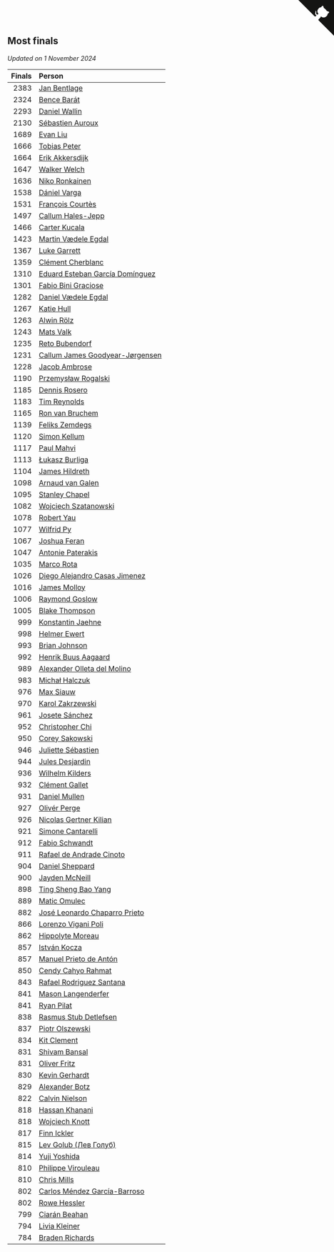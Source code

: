 ## Most finals

*Updated on  1 November 2024*

| Finals | Person |
| ---: | :--- |
| 2383 | [Jan Bentlage](https://www.worldcubeassociation.org/persons/2010BENT01) |
| 2324 | [Bence Barát](https://www.worldcubeassociation.org/persons/2008BARA01) |
| 2293 | [Daniel Wallin](https://www.worldcubeassociation.org/persons/2013WALL03) |
| 2130 | [Sébastien Auroux](https://www.worldcubeassociation.org/persons/2008AURO01) |
| 1689 | [Evan Liu](https://www.worldcubeassociation.org/persons/2009LIUE01) |
| 1666 | [Tobias Peter](https://www.worldcubeassociation.org/persons/2014PETE03) |
| 1664 | [Erik Akkersdijk](https://www.worldcubeassociation.org/persons/2005AKKE01) |
| 1647 | [Walker Welch](https://www.worldcubeassociation.org/persons/2011WELC01) |
| 1636 | [Niko Ronkainen](https://www.worldcubeassociation.org/persons/2010RONK01) |
| 1538 | [Dániel Varga](https://www.worldcubeassociation.org/persons/2008VARG01) |
| 1531 | [François Courtès](https://www.worldcubeassociation.org/persons/2008COUR01) |
| 1497 | [Callum Hales-Jepp](https://www.worldcubeassociation.org/persons/2012HALE01) |
| 1466 | [Carter Kucala](https://www.worldcubeassociation.org/persons/2015KUCA01) |
| 1423 | [Martin Vædele Egdal](https://www.worldcubeassociation.org/persons/2013EGDA02) |
| 1367 | [Luke Garrett](https://www.worldcubeassociation.org/persons/2017GARR05) |
| 1359 | [Clément Cherblanc](https://www.worldcubeassociation.org/persons/2014CHER05) |
| 1310 | [Eduard Esteban García Domínguez](https://www.worldcubeassociation.org/persons/2011EDUA01) |
| 1301 | [Fabio Bini Graciose](https://www.worldcubeassociation.org/persons/2010GRAC02) |
| 1282 | [Daniel Vædele Egdal](https://www.worldcubeassociation.org/persons/2013EGDA01) |
| 1267 | [Katie Hull](https://www.worldcubeassociation.org/persons/2010HULL01) |
| 1263 | [Alwin Rölz](https://www.worldcubeassociation.org/persons/2016ROLZ01) |
| 1243 | [Mats Valk](https://www.worldcubeassociation.org/persons/2007VALK01) |
| 1235 | [Reto Bubendorf](https://www.worldcubeassociation.org/persons/2012BUBE01) |
| 1231 | [Callum James Goodyear-Jørgensen](https://www.worldcubeassociation.org/persons/2012GOOD02) |
| 1228 | [Jacob Ambrose](https://www.worldcubeassociation.org/persons/2010AMBR01) |
| 1190 | [Przemysław Rogalski](https://www.worldcubeassociation.org/persons/2013ROGA02) |
| 1185 | [Dennis Rosero](https://www.worldcubeassociation.org/persons/2010ROSE03) |
| 1183 | [Tim Reynolds](https://www.worldcubeassociation.org/persons/2005REYN01) |
| 1165 | [Ron van Bruchem](https://www.worldcubeassociation.org/persons/2003BRUC01) |
| 1139 | [Feliks Zemdegs](https://www.worldcubeassociation.org/persons/2009ZEMD01) |
| 1120 | [Simon Kellum](https://www.worldcubeassociation.org/persons/2016KELL12) |
| 1117 | [Paul Mahvi](https://www.worldcubeassociation.org/persons/2012MAHV01) |
| 1113 | [Łukasz Burliga](https://www.worldcubeassociation.org/persons/2013BURL01) |
| 1104 | [James Hildreth](https://www.worldcubeassociation.org/persons/2009HILD01) |
| 1098 | [Arnaud van Galen](https://www.worldcubeassociation.org/persons/2006GALE01) |
| 1095 | [Stanley Chapel](https://www.worldcubeassociation.org/persons/2016CHAP04) |
| 1082 | [Wojciech Szatanowski](https://www.worldcubeassociation.org/persons/2011SZAT01) |
| 1078 | [Robert Yau](https://www.worldcubeassociation.org/persons/2009YAUR01) |
| 1077 | [Wilfrid Py](https://www.worldcubeassociation.org/persons/2016PYWI01) |
| 1067 | [Joshua Feran](https://www.worldcubeassociation.org/persons/2011FERA01) |
| 1047 | [Antonie Paterakis](https://www.worldcubeassociation.org/persons/2012PATE01) |
| 1035 | [Marco Rota](https://www.worldcubeassociation.org/persons/2009ROTA01) |
| 1026 | [Diego Alejandro Casas Jimenez](https://www.worldcubeassociation.org/persons/2014JIME05) |
| 1016 | [James Molloy](https://www.worldcubeassociation.org/persons/2011MOLL01) |
| 1006 | [Raymond Goslow](https://www.worldcubeassociation.org/persons/2014GOSL01) |
| 1005 | [Blake Thompson](https://www.worldcubeassociation.org/persons/2010THOM03) |
| 999 | [Konstantin Jaehne](https://www.worldcubeassociation.org/persons/2015JAEH01) |
| 998 | [Helmer Ewert](https://www.worldcubeassociation.org/persons/2015EWER01) |
| 993 | [Brian Johnson](https://www.worldcubeassociation.org/persons/2013JOHN10) |
| 992 | [Henrik Buus Aagaard](https://www.worldcubeassociation.org/persons/2006BUUS01) |
| 989 | [Alexander Olleta del Molino](https://www.worldcubeassociation.org/persons/2008OLLE01) |
| 983 | [Michał Halczuk](https://www.worldcubeassociation.org/persons/2006HALC01) |
| 976 | [Max Siauw](https://www.worldcubeassociation.org/persons/2017SIAU02) |
| 970 | [Karol Zakrzewski](https://www.worldcubeassociation.org/persons/2014ZAKR01) |
| 961 | [Josete Sánchez](https://www.worldcubeassociation.org/persons/2015SANC18) |
| 952 | [Christopher Chi](https://www.worldcubeassociation.org/persons/2014CHIC01) |
| 950 | [Corey Sakowski](https://www.worldcubeassociation.org/persons/2011SAKO01) |
| 946 | [Juliette Sébastien](https://www.worldcubeassociation.org/persons/2014SEBA01) |
| 944 | [Jules Desjardin](https://www.worldcubeassociation.org/persons/2010DESJ01) |
| 936 | [Wilhelm Kilders](https://www.worldcubeassociation.org/persons/2010KILD02) |
| 932 | [Clément Gallet](https://www.worldcubeassociation.org/persons/2004GALL02) |
| 931 | [Daniel Mullen](https://www.worldcubeassociation.org/persons/2016MULL04) |
| 927 | [Olivér Perge](https://www.worldcubeassociation.org/persons/2007PERG01) |
| 926 | [Nicolas Gertner Kilian](https://www.worldcubeassociation.org/persons/2013GERT01) |
| 921 | [Simone Cantarelli](https://www.worldcubeassociation.org/persons/2012CANT02) |
| 912 | [Fabio Schwandt](https://www.worldcubeassociation.org/persons/2014SCHW02) |
| 911 | [Rafael de Andrade Cinoto](https://www.worldcubeassociation.org/persons/2007CINO01) |
| 904 | [Daniel Sheppard](https://www.worldcubeassociation.org/persons/2009SHEP01) |
| 900 | [Jayden McNeill](https://www.worldcubeassociation.org/persons/2012MCNE01) |
| 898 | [Ting Sheng Bao Yang](https://www.worldcubeassociation.org/persons/2008BAOY01) |
| 889 | [Matic Omulec](https://www.worldcubeassociation.org/persons/2010OMUL02) |
| 882 | [José Leonardo Chaparro Prieto](https://www.worldcubeassociation.org/persons/2011CHAP01) |
| 866 | [Lorenzo Vigani Poli](https://www.worldcubeassociation.org/persons/2007POLI01) |
| 862 | [Hippolyte Moreau](https://www.worldcubeassociation.org/persons/2008MORE02) |
| 857 | [István Kocza](https://www.worldcubeassociation.org/persons/2005KOCZ01) |
| 857 | [Manuel Prieto de Antón](https://www.worldcubeassociation.org/persons/2015ANTO04) |
| 850 | [Cendy Cahyo Rahmat](https://www.worldcubeassociation.org/persons/2010RAHM02) |
| 843 | [Rafael Rodriguez Santana](https://www.worldcubeassociation.org/persons/2012SANT12) |
| 841 | [Mason Langenderfer](https://www.worldcubeassociation.org/persons/2013LANG03) |
| 841 | [Ryan Pilat](https://www.worldcubeassociation.org/persons/2016PILA03) |
| 838 | [Rasmus Stub Detlefsen](https://www.worldcubeassociation.org/persons/2014DETL01) |
| 837 | [Piotr Olszewski](https://www.worldcubeassociation.org/persons/2013OLSZ02) |
| 834 | [Kit Clement](https://www.worldcubeassociation.org/persons/2008CLEM01) |
| 831 | [Shivam Bansal](https://www.worldcubeassociation.org/persons/2011BANS02) |
| 831 | [Oliver Fritz](https://www.worldcubeassociation.org/persons/2014FRIT02) |
| 830 | [Kevin Gerhardt](https://www.worldcubeassociation.org/persons/2013GERH01) |
| 829 | [Alexander Botz](https://www.worldcubeassociation.org/persons/2013BOTZ01) |
| 822 | [Calvin Nielson](https://www.worldcubeassociation.org/persons/2014NIEL03) |
| 818 | [Hassan Khanani](https://www.worldcubeassociation.org/persons/2018KHAN26) |
| 818 | [Wojciech Knott](https://www.worldcubeassociation.org/persons/2011KNOT01) |
| 817 | [Finn Ickler](https://www.worldcubeassociation.org/persons/2012ICKL01) |
| 815 | [Lev Golub (Лев Голуб)](https://www.worldcubeassociation.org/persons/2014HOLU01) |
| 814 | [Yuji Yoshida](https://www.worldcubeassociation.org/persons/2015YOSH01) |
| 810 | [Philippe Virouleau](https://www.worldcubeassociation.org/persons/2008VIRO01) |
| 810 | [Chris Mills](https://www.worldcubeassociation.org/persons/2014MILL04) |
| 802 | [Carlos Méndez García-Barroso](https://www.worldcubeassociation.org/persons/2010GARC02) |
| 802 | [Rowe Hessler](https://www.worldcubeassociation.org/persons/2007HESS01) |
| 799 | [Ciarán Beahan](https://www.worldcubeassociation.org/persons/2012BEAH01) |
| 794 | [Livia Kleiner](https://www.worldcubeassociation.org/persons/2013KLEI03) |
| 784 | [Braden Richards](https://www.worldcubeassociation.org/persons/2017RICH02) |


<a href="https://github.com/jonatanklosko/wca_statistics" class="github-corner" aria-label="View source on Github"><svg width="80" height="80" viewBox="0 0 250 250" style="fill:#151513; color:#fff; position: absolute; top: 0; border: 0; right: 0;" aria-hidden="true"><path d="M0,0 L115,115 L130,115 L142,142 L250,250 L250,0 Z"></path><path d="M128.3,109.0 C113.8,99.7 119.0,89.6 119.0,89.6 C122.0,82.7 120.5,78.6 120.5,78.6 C119.2,72.0 123.4,76.3 123.4,76.3 C127.3,80.9 125.5,87.3 125.5,87.3 C122.9,97.6 130.6,101.9 134.4,103.2" fill="currentColor" style="transform-origin: 130px 106px;" class="octo-arm"></path><path d="M115.0,115.0 C114.9,115.1 118.7,116.5 119.8,115.4 L133.7,101.6 C136.9,99.2 139.9,98.4 142.2,98.6 C133.8,88.0 127.5,74.4 143.8,58.0 C148.5,53.4 154.0,51.2 159.7,51.0 C160.3,49.4 163.2,43.6 171.4,40.1 C171.4,40.1 176.1,42.5 178.8,56.2 C183.1,58.6 187.2,61.8 190.9,65.4 C194.5,69.0 197.7,73.2 200.1,77.6 C213.8,80.2 216.3,84.9 216.3,84.9 C212.7,93.1 206.9,96.0 205.4,96.6 C205.1,102.4 203.0,107.8 198.3,112.5 C181.9,128.9 168.3,122.5 157.7,114.1 C157.9,116.9 156.7,120.9 152.7,124.9 L141.0,136.5 C139.8,137.7 141.6,141.9 141.8,141.8 Z" fill="currentColor" class="octo-body"></path></svg></a><style>.github-corner:hover .octo-arm{animation:octocat-wave 560ms ease-in-out}@keyframes octocat-wave{0%,100%{transform:rotate(0)}20%,60%{transform:rotate(-25deg)}40%,80%{transform:rotate(10deg)}}@media (max-width:500px){.github-corner:hover .octo-arm{animation:none}.github-corner .octo-arm{animation:octocat-wave 560ms ease-in-out}}</style>
